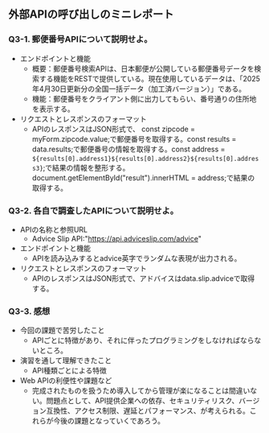 ## 外部APIの呼び出しのミニレポート
### Q3-1. 郵便番号APIについて説明せよ。
* エンドポイントと機能
  * 概要：郵便番号検索APIは、日本郵便が公開している郵便番号データを検索する機能をRESTで提供している。現在使用しているデータは、「2025年4月30日更新分の全国一括データ（加工済バージョン）」である。
  * 機能：郵便番号をクライアント側に出力してもらい、番号通りの住所地を表示する。
* リクエストとレスポンスのフォーマット
  * APIのレスポンスはJSON形式で、 const zipcode = myForm.zipcode.value;で郵便番号を取得する。const results = data.results;で郵便番号の情報を取得する。const address =　`${results[0].address1}${results[0].address2}${results[0].address3}`;で結果の情報を整形する。document.getElementById("result").innerHTML = address;で結果の取得する。

### Q3-2. 各自で調査したAPIについて説明せよ。
* APIの名称と参照URL
  * Advice Slip API:"https://api.adviceslip.com/advice" 
* エンドポイントと機能
  * APIを読み込みするとadvice英字でランダムな表現が出力される。
* リクエストとレスポンスのフォーマット
  * APIのレスポンスはJSON形式で、アドバイスはdata.slip.adviceで取得する。
### Q3-3. 感想
* 今回の課題で苦労したこと
  * APIごとに特徴があり、それに伴ったプログラミングをしなければならないところ。
* 演習を通して理解できたこと
  * API種類ごとによる特徴  
* Web APIの利便性や課題など
  * 完成されたものを扱うため導入してから管理が楽になることは間違いない。問題点として、API提供企業への依存、セキュリティリスク、バージョン互換性、アクセス制限、遅延とパフォーマンス、が考えられる。これらが今後の課題となっていくであろう。
